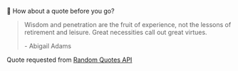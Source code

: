 📣 How about a quote before you go?

> Wisdom and penetration are the fruit of experience, not the lessons of retirement and leisure. Great necessities call out great virtues.
>
> <p>- Abigail Adams</p>

Quote requested from [Random Quotes API](https://github.com/lukePeavey/quotable)
